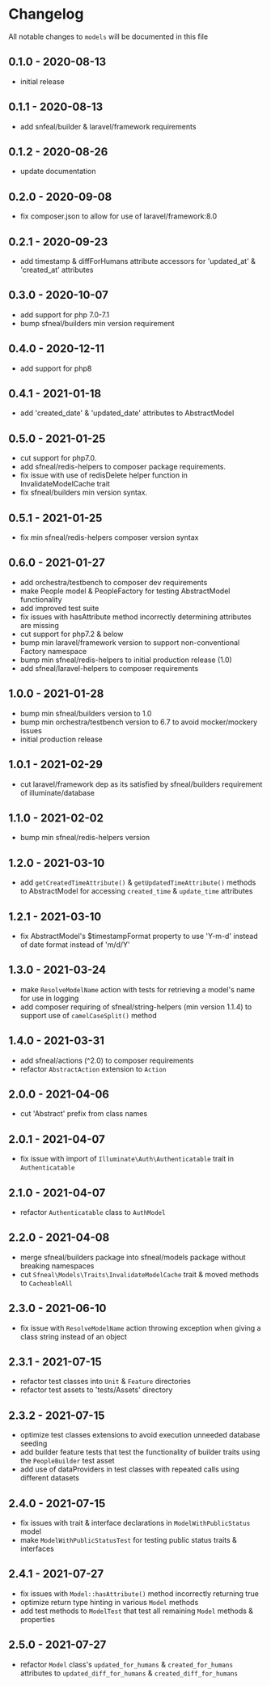 # Changelog

All notable changes to `models` will be documented in this file

## 0.1.0 - 2020-08-13
- initial release


## 0.1.1 - 2020-08-13
- add snfeal/builder & laravel/framework requirements


## 0.1.2 - 2020-08-26
- update documentation


## 0.2.0 - 2020-09-08
- fix composer.json to allow for use of laravel/framework:8.0


## 0.2.1 - 2020-09-23
- add timestamp & diffForHumans attribute accessors for 'updated_at' & 'created_at' attributes


## 0.3.0 - 2020-10-07
- add support for php 7.0-7.1
- bump sfneal/builders min version requirement


## 0.4.0 - 2020-12-11
- add support for php8


## 0.4.1 - 2021-01-18
- add 'created_date' & 'updated_date' attributes to AbstractModel


## 0.5.0 - 2021-01-25
- cut support for php7.0.
- add sfneal/redis-helpers to composer package requirements.
- fix issue with use of redisDelete helper function in InvalidateModelCache trait
- fix sfneal/builders min version syntax.


## 0.5.1 - 2021-01-25
- fix min sfneal/redis-helpers composer version syntax


## 0.6.0 - 2021-01-27
- add orchestra/testbench to composer dev requirements
- make People model & PeopleFactory for testing AbstractModel functionality
- add improved test suite
- fix issues with hasAttribute method incorrectly determining attributes are missing
- cut support for php7.2 & below
- bump min laravel/framework version to support non-conventional Factory namespace
- bump min sfneal/redis-helpers to initial production release (1.0)
- add sfneal/laravel-helpers to composer requirements


## 1.0.0 - 2021-01-28
- bump min sfneal/builders version to 1.0
- bump min orchestra/testbench version to 6.7 to avoid mocker/mockery issues
- initial production release


## 1.0.1 - 2021-02-29
- cut laravel/framework dep as its satisfied by sfneal/builders requirement of illuminate/database


## 1.1.0 - 2021-02-02
- bump min sfneal/redis-helpers version


## 1.2.0 - 2021-03-10
- add `getCreatedTimeAttribute()` & `getUpdatedTimeAttribute()` methods to AbstractModel for accessing `created_time` & `update_time` attributes


## 1.2.1 - 2021-03-10
- fix AbstractModel's $timestampFormat property to use 'Y-m-d' instead of date format instead of 'm/d/Y'


## 1.3.0 - 2021-03-24
- make `ResolveModelName` action with tests for retrieving a model's name for use in logging 
- add composer requiring of sfneal/string-helpers (min version 1.1.4) to support use of `camelCaseSplit()` method


## 1.4.0 - 2021-03-31
- add sfneal/actions (^2.0) to composer requirements
- refactor `AbstractAction` extension to `Action`


## 2.0.0 - 2021-04-06
- cut 'Abstract' prefix from class names


## 2.0.1 - 2021-04-07
- fix issue with import of `Illuminate\Auth\Authenticatable` trait in `Authenticatable`


## 2.1.0 - 2021-04-07
- refactor `Authenticatable` class to `AuthModel`


## 2.2.0 - 2021-04-08
- merge sfneal/builders package into sfneal/models package without breaking namespaces
- cut `Sfneal\Models\Traits\InvalidateModelCache` trait & moved methods to `CacheableAll`


## 2.3.0 - 2021-06-10
- fix issue with `ResolveModelName` action throwing exception when giving a class string instead of an object


## 2.3.1 - 2021-07-15
- refactor test classes into `Unit` & `Feature` directories
- refactor test assets to 'tests/Assets' directory


## 2.3.2 - 2021-07-15
- optimize test classes extensions to avoid execution unneeded database seeding
- add builder feature tests that test the functionality of builder traits using the `PeopleBuilder` test asset
- add use of dataProviders in test classes with repeated calls using different datasets


## 2.4.0 - 2021-07-15
- fix issues with trait & interface declarations in `ModelWithPublicStatus` model
- make `ModelWithPublicStatusTest` for testing public status traits & interfaces


## 2.4.1 - 2021-07-27
- fix issues with `Model::hasAttribute()` method incorrectly returning true
- optimize return type hinting in various `Model` methods
- add test methods to `ModelTest` that test all remaining `Model` methods & properties


## 2.5.0 - 2021-07-27
- refactor `Model` class's `updated_for_humans` & `created_for_humans` attributes to `updated_diff_for_humans` & `created_diff_for_humans`
